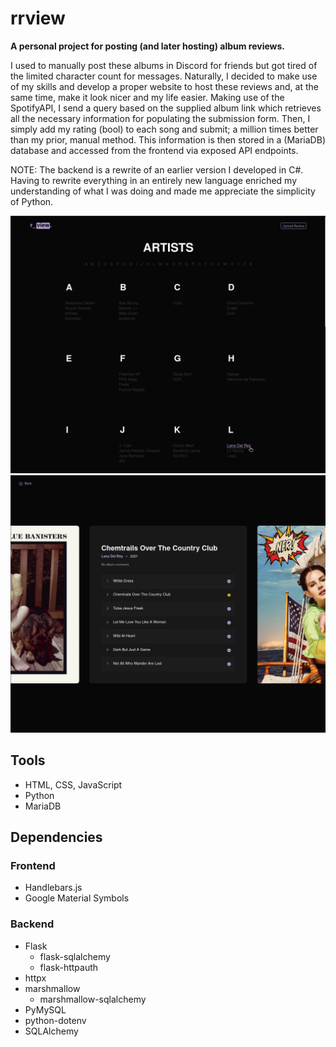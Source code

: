 # rrview

**A personal project for posting (and later hosting) album reviews.**

I used to manually post these albums in Discord for friends but got tired of the
limited character count for messages. Naturally, I decided to make use of my
skills and develop a proper website to host these reviews and, at the same time,
make it look nicer and my life easier. Making use of the SpotifyAPI, I send a
query based on the supplied album link which retrieves all the necessary
information for populating the submission form. Then, I simply add my rating
(bool) to each song and submit; a million times better than my prior, manual
method. This information is then stored in a (MariaDB) database and accessed
from the frontend via exposed API endpoints.

NOTE: The backend is a rewrite of an earlier version I developed in C#. Having
to rewrite everything in an entirely new language enriched my understanding of
what I was doing and made me appreciate the simplicity of Python.

![alt text](https://github.com/royarchl/rrview/blob/main/assets/home-page.png "Home page")
![alt text](https://github.com/royarchl/rrview/blob/main/assets/albums-page.png "Albums page")

## Tools
- HTML, CSS, JavaScript
- Python
- MariaDB

## Dependencies
### Frontend
- Handlebars.js
- Google Material Symbols
### Backend
- Flask
    - flask-sqlalchemy
    - flask-httpauth
- httpx
- marshmallow
    - marshmallow-sqlalchemy
- PyMySQL
- python-dotenv
- SQLAlchemy
